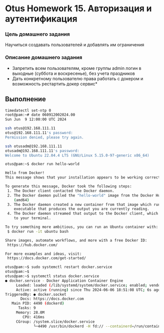 # Otus Homework 15. Авторизация и аутентификация
### Цель домашнего задания
Научиться создавать пользователей и добавлять им ограничения
### Описание домашнего задания
- Запретить всем пользователям, кроме группы admin логин в выходные (суббота и воскресенье), без учета праздников
- Дать конкретному пользователю права работать с докером и возможность рестартить докер сервис*
## Выполнение



```bash
timedatectl set-ntp 0
root@pam:~# date 060912002024.00
Sun Jun  9 12:00:00 UTC 2024
```

```bash
ssh otus@192.168.111.11
otus@192.168.111.11's password:
Permission denied, please try again.
```

```bash
ssh otusadm@192.168.111.11
otusadm@192.168.111.11's password:
Welcome to Ubuntu 22.04.4 LTS (GNU/Linux 5.15.0-97-generic x86_64)
```



```bash
otus@pam:~$ docker run hello-world

Hello from Docker!
This message shows that your installation appears to be working correctly.

To generate this message, Docker took the following steps:
 1. The Docker client contacted the Docker daemon.
 2. The Docker daemon pulled the "hello-world" image from the Docker Hub.
    (amd64)
 3. The Docker daemon created a new container from that image which runs the
    executable that produces the output you are currently reading.
 4. The Docker daemon streamed that output to the Docker client, which sent it
    to your terminal.

To try something more ambitious, you can run an Ubuntu container with:
 $ docker run -it ubuntu bash

Share images, automate workflows, and more with a free Docker ID:
 https://hub.docker.com/

For more examples and ideas, visit:
 https://docs.docker.com/get-started/
```


```bash
otus@pam:~$ sudo systemctl restart docker.service
otus@pam:~$
otus@pam:~$ systemctl status docker.service
● docker.service - Docker Application Container Engine
     Loaded: loaded (/lib/systemd/system/docker.service; enabled; vendor preset: enabled)
     Active: active (running) since Thu 2024-06-06 18:51:08 UTC; 6s ago
TriggeredBy: ● docker.socket
       Docs: https://docs.docker.com
   Main PID: 4490 (dockerd)
      Tasks: 9
     Memory: 28.0M
        CPU: 416ms
     CGroup: /system.slice/docker.service
             └─4490 /usr/bin/dockerd -H fd:// --containerd=/run/containerd/containerd.sock
```
